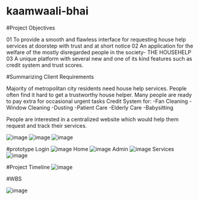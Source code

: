 # kaamwaali-bhai


#Project Objectives

01 To provide a smooth and flawless interface for requesting house help services at doorstep with trust and at short notice
02 An application for the welfare of the mostly disregarded people in the society- THE HOUSEHELP
03 A unique platform with several new and one of its kind features such as credit system and trust scores.

#Summarizing Client Requirements

Majority of metropolitan  city residents need house help services. 
 People often find it hard to get a trustworthy house helper.
Many people are ready to pay extra for occasional urgent tasks
Credit System for:
-Fan Cleaning
-Window Cleaning
-Dusting
-Patient Care
-Elderly Care
-Babysitting

People are interested in a centralized website which would help them request and track their services.

![image](https://user-images.githubusercontent.com/92265136/191025939-d3e2efa7-2749-4e6e-a02d-f5aa0439f07d.png)
![image](https://user-images.githubusercontent.com/92265136/191025961-0e653e48-0ed8-4416-8582-2b0a438f02d7.png)
![image](https://user-images.githubusercontent.com/92265136/191025965-52f636d4-3cd3-4a7b-b7e1-bd908a482896.png)

#prototype
Login
![image](https://user-images.githubusercontent.com/92265136/191026018-f4d2196d-a43a-487b-9ab8-ab8f6f6787ee.png)
Home
![image](https://user-images.githubusercontent.com/92265136/191026047-efb3eeb0-c75f-495c-9df1-fbe8eca4f1b7.png)
Admin
![image](https://user-images.githubusercontent.com/92265136/191026087-b2a88ee4-ed98-4b13-b055-cc9f29207afd.png)
Services 
![image](https://user-images.githubusercontent.com/92265136/191026112-3c23bd90-d515-44c6-8405-75a13f6021e3.png)

#Project Timeline
![image](https://user-images.githubusercontent.com/92265136/191026305-61d58d40-72f8-4ceb-acb3-04e07cddb289.png)

#WBS

![image](https://user-images.githubusercontent.com/92265136/191026348-d647e604-968a-4da5-9965-010372444180.png)

